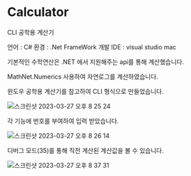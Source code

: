 # Calculator

CLI 공학용 계산기

언어 : C# 
환경 : .Net FrameWork 
개발 IDE : visual studio mac

기본적인 수학연산은 .NET 에서 지원해주는 api를 통해 계산했습니다.

MathNet.Numerics 사용하여 자연로그를 계산하였습니다.




윈도우 공학용 계산기를 참고하여 CLI 형식으로 만들었습니다.

![스크린샷 2023-03-27 오후 8 25 24](https://user-images.githubusercontent.com/101074004/227930785-b648edc6-5bf6-4772-a82b-3fad87570e7e.png)




각 기능에 번호를 부여하여 입력 받았습니다.

![스크린샷 2023-03-27 오후 8 26 14](https://user-images.githubusercontent.com/101074004/227931796-e31f8605-b2ab-4246-97ba-e615ac354a0b.png)




디버그 모드(35)를 통해 직전 계산된 계산값을 볼 수 있습니다.

![스크린샷 2023-03-27 오후 8 37 31](https://user-images.githubusercontent.com/101074004/227933080-ffa1d265-f3ee-4f8f-9b6e-51d593dc7a3b.png)



